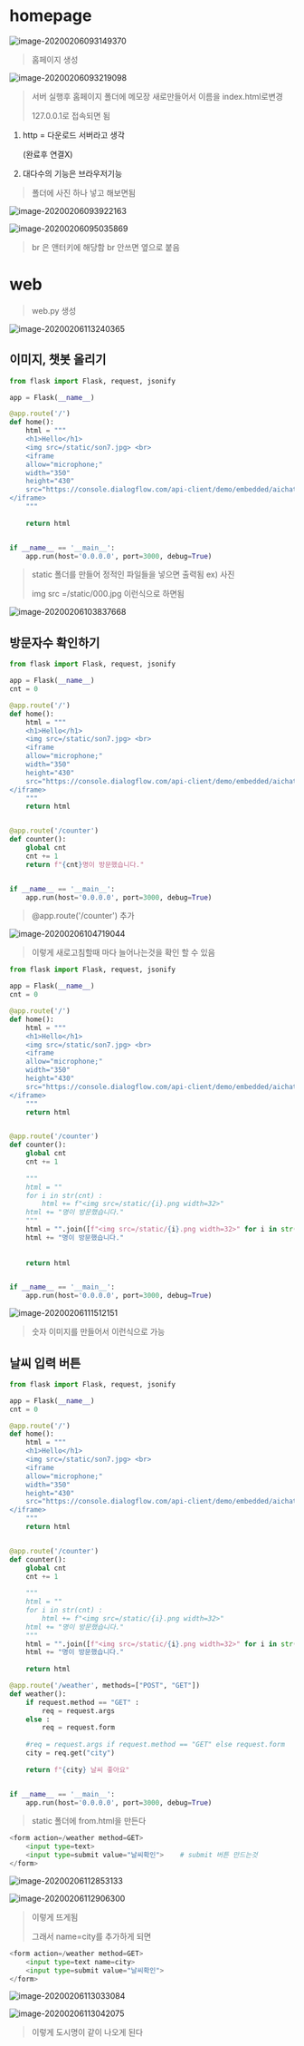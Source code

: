# homepage

![image-20200206093149370](images/image-20200206093149370.png)

> 홈페이지 생성

![image-20200206093219098](images/image-20200206093219098.png)

> 서버 실행후 홈페이지 폴더에 메모장 새로만들어서 이름을 index.html로변경
>
> 127.0.0.1로 접속되면 됨

1. http = 다운로드 서버라고 생각

   (완료후 연결X)

2. 대다수의 기능은 브라우저기능



> 폴더에 사진 하나 넣고 해보면됨

![image-20200206093922163](images/image-20200206093922163.png)

![image-20200206095035869](images/image-20200206095035869.png)

> br 은 앤터키에 해당함 br 안쓰면 옆으로 붙음





# web

> web.py 생성

![image-20200206113240365](images/image-20200206113240365.png)

## 이미지, 챗봇 올리기

```python
from flask import Flask, request, jsonify

app = Flask(__name__)

@app.route('/')
def home():
    html = """
    <h1>Hello</h1>
    <img src=/static/son7.jpg> <br>
    <iframe
    allow="microphone;"
    width="350"
    height="430"
    src="https://console.dialogflow.com/api-client/demo/embedded/aichatbot1026">
</iframe>
    """
    
    return html


if __name__ == '__main__':
    app.run(host='0.0.0.0', port=3000, debug=True)
```

> static 폴더를 만들어 정적인 파일들을 넣으면 출력됨 ex) 사진
>
> img src =/static/000.jpg 이런식으로 하면됨

![image-20200206103837668](images/image-20200206103837668.png)

## 방문자수 확인하기

```python
from flask import Flask, request, jsonify

app = Flask(__name__)
cnt = 0

@app.route('/')
def home():
    html = """
    <h1>Hello</h1>
    <img src=/static/son7.jpg> <br>
    <iframe
    allow="microphone;"
    width="350"
    height="430"
    src="https://console.dialogflow.com/api-client/demo/embedded/aichatbot1026">
</iframe>
    """
    return html


@app.route('/counter')
def counter():
    global cnt
    cnt += 1
    return f"{cnt}명이 방문했습니다."


if __name__ == '__main__':
    app.run(host='0.0.0.0', port=3000, debug=True)
```

> @app.route('/counter')  추가

![image-20200206104719044](images/image-20200206104719044.png)

> 이렇게 새로고침할때 마다 늘어나는것을 확인 할 수 있음

```python
from flask import Flask, request, jsonify

app = Flask(__name__)
cnt = 0

@app.route('/')
def home():
    html = """
    <h1>Hello</h1>
    <img src=/static/son7.jpg> <br>
    <iframe
    allow="microphone;"
    width="350"
    height="430"
    src="https://console.dialogflow.com/api-client/demo/embedded/aichatbot1026">
</iframe>
    """
    return html


@app.route('/counter')
def counter():
    global cnt
    cnt += 1
    
    """
    html = ""
    for i in str(cnt) :
        html += f"<img src=/static/{i}.png width=32>"
    html += "명이 방문했습니다."
    """
    html = "".join([f"<img src=/static/{i}.png width=32>" for i in str(cnt)])
    html += "명이 방문했습니다."
    
    
    return html


if __name__ == '__main__':
    app.run(host='0.0.0.0', port=3000, debug=True)
```

![image-20200206111512151](images/image-20200206111512151.png)

> 숫자 이미지를 만들어서 이런식으로 가능



## 날씨 입력 버튼

```python
from flask import Flask, request, jsonify

app = Flask(__name__)
cnt = 0

@app.route('/')
def home():
    html = """
    <h1>Hello</h1>
    <img src=/static/son7.jpg> <br>
    <iframe
    allow="microphone;"
    width="350"
    height="430"
    src="https://console.dialogflow.com/api-client/demo/embedded/aichatbot1026">
</iframe>
    """
    return html


@app.route('/counter')
def counter():
    global cnt
    cnt += 1
    
    """
    html = ""
    for i in str(cnt) :
        html += f"<img src=/static/{i}.png width=32>"
    html += "명이 방문했습니다."
    """
    html = "".join([f"<img src=/static/{i}.png width=32>" for i in str(cnt)])
    html += "명이 방문했습니다."
    
    return html

@app.route('/weather', methods=["POST", "GET"])
def weather():
    if request.method == "GET" :
        req = request.args
    else :
        req = request.form
        
    #req = request.args if request.method == "GET" else request.form
    city = req.get("city")
    
    return f"{city} 날씨 좋아요"


if __name__ == '__main__':
    app.run(host='0.0.0.0', port=3000, debug=True)
```





> static 폴더에 from.html을 만든다

```python
<form action=/weather method=GET>
    <input type=text>
    <input type=submit value="날씨확인">    # submit 버튼 만드는것
</form>
```

![image-20200206112853133](images/image-20200206112853133.png)

![image-20200206112906300](images/image-20200206112906300.png)

> 이렇게 뜨게됨
>
> 그래서 name=city를 추가하게 되면

```python
<form action=/weather method=GET>
    <input type=text name=city>
    <input type=submit value="날씨확인">
</form>
```

![image-20200206113033084](images/image-20200206113033084.png)

![image-20200206113042075](images/image-20200206113042075.png)

> 이렇게 도시명이 같이 나오게 된다

